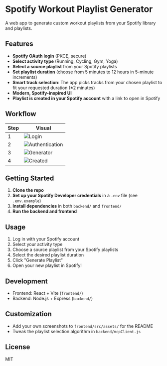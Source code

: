 # Spotify Workout Playlist Generator

A web app to generate custom workout playlists from your Spotify library and playlists.

## Features

- **Spotify OAuth login** (PKCE, secure)
- **Select activity type** (Running, Cycling, Gym, Yoga)
- **Select a source playlist** from your Spotify playlists
- **Set playlist duration** (choose from 5 minutes to 12 hours in 5-minute increments)
- **Smart track selection**: The app picks tracks from your chosen playlist to fit your requested duration (±2 minutes)
- **Modern, Spotify-inspired UI**
- **Playlist is created in your Spotify account** with a link to open in Spotify

## Workflow

| Step | Visual |
|--|--|
| 1 | ![Login](frontend/src/assets/login.png) |
| 2 | ![Authentication](frontend/src/assets/connection.png) |
| 3 | ![Generator](frontend/src/assets/selection.png) |
| 4 | ![Created](frontend/src/assets/creation.png) |

## Getting Started

1. **Clone the repo**
2. **Set up your Spotify Developer credentials** in a `.env` file (see `.env.example`)
3. **Install dependencies** in both `backend/` and `frontend/`
4. **Run the backend and frontend**

## Usage

1. Log in with your Spotify account
2. Select your activity type
3. Choose a source playlist from your Spotify playlists
4. Select the desired playlist duration
5. Click "Generate Playlist"
6. Open your new playlist in Spotify!

## Development

- Frontend: React + Vite (`frontend/`)
- Backend: Node.js + Express (`backend/`)

## Customization

- Add your own screenshots to `frontend/src/assets/` for the README
- Tweak the playlist selection algorithm in `backend/mcpClient.js`

## License

MIT
